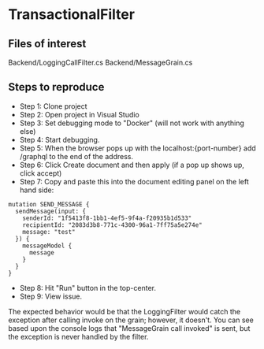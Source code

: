 # TransactionalFilter

## Files of interest

Backend/LoggingCallFilter.cs
Backend/MessageGrain.cs

## Steps to reproduce

- Step 1: Clone project
- Step 2: Open project in Visual Studio
- Step 3: Set debugging mode to "Docker" (will not work with anything else)
- Step 4: Start debugging.
- Step 5: When the browser pops up with the localhost:{port-number} add /graphql to the end of the address.
- Step 6: Click Create document and then apply (if a pop up shows up, click accept)
- Step 7: Copy and paste this into the document editing panel on the left hand side:

```
mutation SEND_MESSAGE {
  sendMessage(input: {
    senderId: "1f5413f8-1bb1-4ef5-9f4a-f20935b1d533"
    recipientId: "2083d3b8-771c-4300-96a1-7ff75a5e274e"
    message: "test"
  }) {
    messageModel {
      message
    }
  }
}
```

- Step 8: Hit "Run" button in the top-center.
- Step 9: View issue.

The expected behavior would be that the LoggingFilter would catch the exception after calling invoke on the grain; however, it doesn't.
You can see based upon the console logs that "MessageGrain call invoked" is sent, but the exception is never handled by the filter.
